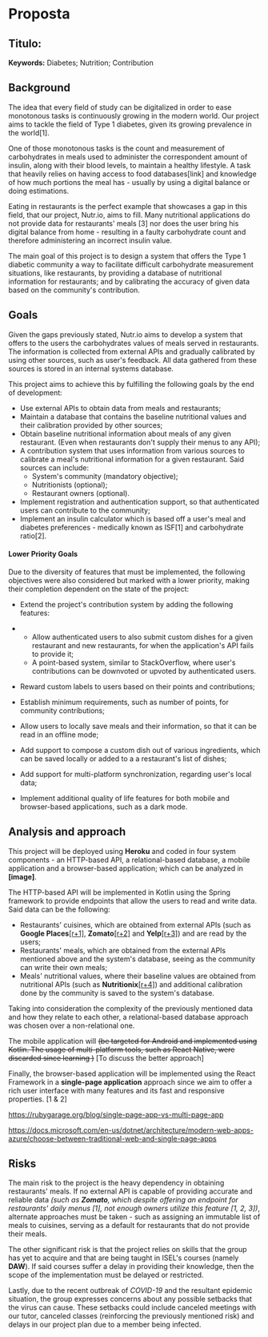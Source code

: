 # Proposta

## Titulo:



**Keywords:** Diabetes; Nutrition; Contribution

## Background

The idea that every field of study can be digitalized in order to ease monotonous tasks is continuously growing in the modern world. Our project aims to tackle the field of Type 1 diabetes, given its growing prevalence in the world[1].

One of those monotonous tasks is the count and measurement of carbohydrates in meals used to administer the correspondent amount of insulin, along with their blood levels, to maintain a healthy lifestyle. A task that heavily relies on having access to food databases[link] and knowledge of how much portions the meal has - usually by using a digital balance or doing estimations.

Eating in restaurants is the perfect example that showcases a gap in this field, that our project, 
Nutr.io, aims to fill.  Many nutritional applications do not provide data for restaurants' meals [3] nor does the user bring his digital balance from home - resulting in a faulty carbohydrate count and therefore administering an incorrect insulin value.

The main goal of this project is to design a system that offers the Type 1 diabetic community a way to facilitate difficult carbohydrate measurement situations, like restaurants, by providing a database of nutritional information for restaurants; and by calibrating the accuracy of given data based on the community's contribution.

## Goals

Given the gaps previously stated, Nutr.io aims to develop a system that offers to the users the carbohydrates values of meals served in restaurants. The information is collected from external APIs and gradually calibrated by using other sources, such as user's feedback. All data gathered from these sources is stored in an internal systems database.

This project aims to achieve this by fulfilling the following goals by the end of development:

* Use external APIs to obtain data from meals and restaurants;
* Maintain a database that contains the baseline nutritional values and their calibration provided by other sources;
* Obtain baseline nutritional information about meals of any given restaurant. (Even when restaurants don't supply their menus to any API);
* A contribution system that uses information from various sources to calibrate a meal's nutritional information for a given restaurant. Said sources can include:
  - System's community (mandatory objective);
  - Nutritionists (optional);
  - Restaurant owners (optional).
* Implement registration and authentication support, so that authenticated users can contribute to the community;
* Implement an insulin calculator which is based off a user's meal and diabetes preferences - medically known as ISF[1] and carbohydrate ratio[2].

#### Lower Priority Goals

Due to the diversity of features that must be implemented, the following objectives were also considered but marked with a lower priority, making their completion dependent on the state of the project:

- Extend the project's contribution system by adding the following features:

- - Allow authenticated users to also submit custom dishes for a given restaurant and new restaurants, for when the application's API fails to provide it;
  - A point-based system, similar to StackOverflow, where user's contributions can be downvoted or upvoted by authenticated users.

* Reward custom labels to users based on their points and contributions;

* Establish minimum requirements, such as number of points, for community contributions;

* Allow users to locally save meals and their information, so that it can be read in an offline mode;

* Add support to compose a custom dish out of various ingredients, which can be saved locally or added to a a restaurant's list of dishes;

* Add support for multi-platform synchronization, regarding user's local data;

* Implement additional quality of life features for both mobile and browser-based applications, such as a dark mode.

  

## Analysis and approach

This project will be deployed using **Heroku** and coded in four system components - an HTTP-based API, a relational-based database, a mobile application and a browser-based application; which can be analyzed in **[image]**.

The HTTP-based API will be implemented in Kotlin using the Spring framework to provide endpoints that allow the users to read and write data. Said data can be the following:

- Restaurants' cuisines, which are obtained from external APIs (such as **Google Places**[[r+1]](https://cloud.google.com/maps-platform/places), **Zomato**[[r+2]](https://www.zomato.com) and **Yelp**[[r+3]](https://www.yelp.pt)) and are read by the users; 
- Restaurants' meals, which are obtained from the external APIs mentioned above and the system's database, seeing as the community can write their own meals;  
- Meals' nutritional values, where their baseline values are obtained from nutritional APIs (such as **Nutritionix**[[r+4]](https://www.nutritionix.com/)) and additional calibration done by the community is saved to the system's database.

Taking into consideration the complexity of the previously mentioned data and how they relate to each other, a relational-based database approach was chosen over a non-relational one.

The mobile application will ~~(be targeted for Android and implemented using Kotlin. The usage of multi-platform tools, such as React Native, were discarded since learning )~~ [To discuss the better approach]

Finally, the browser-based application will be implemented using the React Framework in a **single-page application** approach since we aim to offer a rich user interface with many features and  its fast and responsive properties. [1 & 2]

https://rubygarage.org/blog/single-page-app-vs-multi-page-app

https://docs.microsoft.com/en-us/dotnet/architecture/modern-web-apps-azure/choose-between-traditional-web-and-single-page-apps



## Risks

The main risk to the project is the heavy dependency in obtaining restaurants' meals. If no external API is capable of providing accurate and reliable data *(such as **Zomato**, which despite offering an endpoint for restaurants' daily menus [1], not enough owners utilize this feature [1, 2, 3])*, alternate approaches must be taken - such as assigning an immutable list of meals to cuisines, serving as a default for restaurants that do not provide their meals.

The other significant risk is that the project relies on skills that the group has yet to acquire and that are being taught in ISEL's courses (namely **DAW**). If said courses suffer a delay in providing their knowledge, then the scope of the implementation must be delayed or restricted.

Lastly, due to the recent outbreak of *COVID-19* and the resultant epidemic situation, the group expresses concerns about any possible setbacks that the virus can cause. These setbacks could include canceled meetings with our tutor, canceled classes (reinforcing the previously mentioned risk) and delays in our project plan due to a member being infected.

 